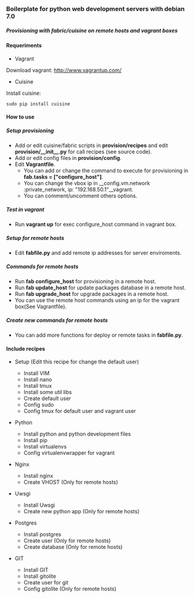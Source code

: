 ### Boilerplate for python web development servers with debian 7.0 ###
##### Provisioning with fabric/cuisine on remote hosts and vagrant boxes #####


#### Requeriments ####

- Vagrant 

Download vagrant: http://www.vagrantup.com/

- Cuisine

Install cuisine:

	sudo pip install cuisine


#### How to use ####

##### Setup provisioning #####

- Add or edit cuisine/fabric scripts in __provision/recipes__ and edit __provision/\_\_init\_\_.py__ for call recipes (see source code).
- Add or edit config files in __provision/config__.
- Edit __Vagrantfile__.
    - You can add or change the command to execute for provisioning in __fab.tasks = ["configure_host"]__.
    - You can change the vbox ip in __config.vm.network :private_network, ip: "192.168.50.1"__vagrant.
    - You can comment/uncomment others options.

##### Test in vagrant #####

- Run __vagrant up__ for exec configure_host command in vagrant box.

##### Setup for remote hosts #####

- Edit __fabfile.py__ and add remote ip addresses for server enviroments.

##### Commands for remote hosts #####

- Run __fab <enviroment> configure_host__ for provisioning in a remote host.
- Run __fab <enviroment> update_host__ for update packages database in a remote host.
- Run __fab <enviroment> upgrade_host__ for upgrade packages in a remote host.
- You can use the remote host commands using an ip for the vagrant box(See Vagrantfile).

##### Create new commands for remote hosts #####

- You can add more functions for deploy or remote tasks in __fabfile.py__.


#### Include recipes ####

- Setup (Edit this recipe for change the default user)
    - Install VIM
    - Install nano
    - Install tmux
    - Install some util libs
    - Create default user
    - Config sudo
    - Config tmux for default user and vagrant user

- Python
    - Install python and python development files
    - Install pip
    - Install virtualenvs
    - Config virtualenvwrapper for vagrant
    
- Nginx
    - Install nginx
    - Create VHOST (Only for remote hosts)

- Uwsgi
    - Install Uwsgi
    - Create new python app (Only for remote hosts)

- Postgres
    - Install postgres
    - Create user (Only for remote hosts)    
    - Create database (Only for remote hosts)

- GIT 
    - Install GIT
    - Install gitolite
    - Create user for git
    - Config gitolite (Only for remote hosts)
    
